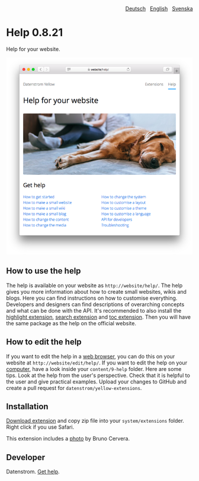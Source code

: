 <p align="right"><a href="README-de.md">Deutsch</a> &nbsp; <a href="README.md">English</a> &nbsp; <a href="README-sv.md">Svenska</a></p>

# Help 0.8.21

Help for your website.

<p align="center"><img src="help-screenshot.png?raw=true" alt="Screenshot"></p>

## How to use the help

The help is available on your website as `http://website/help/`. The help gives you more information about how to create small websites, wikis and blogs. Here you can find instructions on how to customise everything. Developers and designers can find descriptions of overarching concepts and what can be done with the API. It's recommended to also install the [highlight extension](https://github.com/datenstrom/yellow-extensions/tree/master/source/highlight), [search extension](https://github.com/datenstrom/yellow-extensions/tree/master/source/search) and [toc extension](https://github.com/datenstrom/yellow-extensions/tree/master/source/toc). Then you will have the same package as the help on the official website. 

## How to edit the help

If you want to edit the help in a [web browser](https://github.com/datenstrom/yellow-extensions/tree/master/source/edit), you can do this on your website at `http://website/edit/help/`. If you want to edit the help on your [computer](https://github.com/datenstrom/yellow-extensions/tree/master/source/core), have a look inside your `content/9-help` folder. Here are some tips. Look at the help from the user's perspective. Check that it is helpful to the user and give practical examples. Upload your changes to GitHub and create a pull request for `datenstrom/yellow-extensions`.

## Installation

[Download extension](https://github.com/datenstrom/yellow-extensions/raw/master/downloads/help.zip) and copy zip file into your `system/extensions` folder. Right click if you use Safari.

This extension includes a [photo](https://unsplash.com/photos/azsk_6IMT3I) by Bruno Cervera.

## Developer

Datenstrom. [Get help](https://datenstrom.se/yellow/help/).
